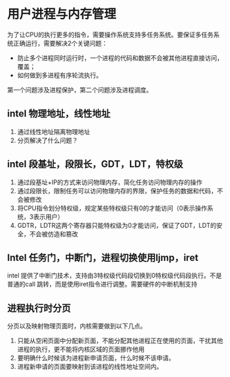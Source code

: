 # 用户进程与内存管理

为了让CPU的执行更多的指令，需要操作系统支持多任务系统。要保证多任务系统正确运行，需要解决2个关键问题：
* 防止多个进程同时运行时，一个进程的代码和数据不会被其他进程直接访问，覆盖；
* 如何做到多进程有序轮流执行。

第一个问题涉及进程保护，第二个问题涉及进程调度。

## intel 物理地址，线性地址
1. 通过线性地址隔离物理地址
2. 分页解决了什么问题？

## intel 段基址，段限长，GDT，LDT，特权级
1. 通过段基址+IP的方式来访问物理内存，简化任务访问物理内存的操作
2. 通过段限长，限制任务可以访问物理内存的界限，保护任务的数据和代码，不会被修改
3. 将CPU指令划分特权级，规定某些特权级只有0的才能访问（0表示操作系统，3表示用户）
4. GDTR，LDTR这两个寄存器只能特权级为0才能访问，保证了GDT，LDT的安全，不会被仿造和篡改

## Intel 任务门，中断门，进程切换使用ljmp，iret
intel 提供了中断门技术，支持由3特权级代码段切换到0特权级代码段执行。不是普通的call 跳转，而是使用iret指令进行调整。需要硬件的中断机制支持

## 进程执行时分页
分页以及映射物理页面时，内核需要做到以下几点。 
1. 只能从空闲页面中分配新页面，不能分配其他进程正在使用的页面，干扰其他进程的执行，更不能将内核区域的页面挪作他用
2. 要明确什么时候该为进程新申请页面，什么时候不该申请。
3. 进程新申请的页面要映射到该进程的线性地址空间内。